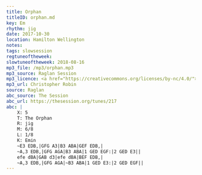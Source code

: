 ```yaml
---
title: Orphan
titleID: orphan.md
key: Em
rhythm: jig
date: 2017-10-30
location: Hamilton Wellington
notes:
tags: slowsession
regtuneoftheweek:
slowtuneoftheweek: 2018-08-16
mp3_file: /mp3/orphan.mp3
mp3_source: Raglan Session
mp3_licence: <a href="https://creativecommons.org/licenses/by-nc/4.0/">CC-BY-NC-4.0</a>
mp3_url: Christopher Robin
source: Raglan
abc_source: The Session
abc_url: https://thesession.org/tunes/217
abc: |
    X: 5
    T: The Orphan
    R: jig
    M: 6/8
    L: 1/8
    K: Emin
    ~E3 EDB,|GFG A3|B3 ABA|GEF EDB,|
    ~A,3 EDB,|GFG AGA|B3 ABA|1 GED EGF:|2 GED E3||
    efe dBA|GAB d3|efe dBA|BEF EDB,|
    ~A,3 EDB,|GFG AGA|~B3 ABA|1 GED E3:|2 GED EGF||
---
```

